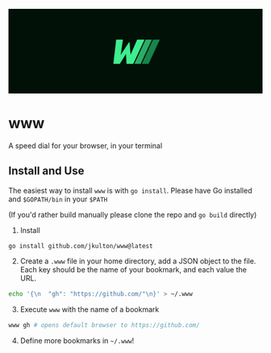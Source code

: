 ![www](./www.png)

# www

A speed dial for your browser, in your terminal

## Install and Use

The easiest way to install `www` is with `go install`. Please have Go installed and `$GOPATH/bin` in your `$PATH`

(If you'd rather build manually please clone the repo and `go build` directly)

1. Install
```sh
go install github.com/jkulton/www@latest
```

2. Create a `.www` file in your home directory, add a JSON object to the file. Each key should be the name of your bookmark, and each value the URL.

```sh
echo '{\n  "gh": "https://github.com/"\n}' > ~/.www
```

3. Execute `www` with the name of a bookmark
```sh
www gh # opens default browser to https://github.com/
```

4. Define more bookmarks in `~/.www`!
